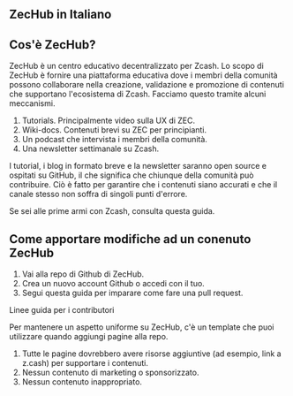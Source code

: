 ## ZecHub in Italiano

<h2>Cos'è ZecHub?</h2>

ZecHub è un centro educativo decentralizzato per Zcash. Lo scopo di ZecHub è fornire una piattaforma educativa dove i membri della comunità possono collaborare nella creazione, validazione e promozione di contenuti che supportano l'ecosistema di Zcash. Facciamo questo tramite alcuni meccanismi.

1. Tutorials. Principalmente video sulla UX di ZEC.
2. Wiki-docs. Contenuti brevi su ZEC per principianti.
3. Un podcast che intervista i membri della comunità.
4. Una newsletter settimanale su Zcash.

I tutorial, i blog in formato breve e la newsletter saranno open source e ospitati su GitHub, il che significa che chiunque della comunità può contribuire. Ciò è fatto per garantire che i contenuti siano accurati e che il canale stesso non soffra di singoli punti d'errore.

Se sei alle prime armi con Zcash, consulta questa guida.

<h2>Come apportare modifiche ad un conenuto ZecHub</h2>

1. Vai alla repo di Github di ZecHub.
2. Crea un nuovo account Github o accedi con il tuo.
2. Segui questa guida per imparare come fare una pull request.

Linee guida per i contributori

Per mantenere un aspetto uniforme su ZecHub, c'è un template che puoi utilizzare quando aggiungi pagine alla repo.

1. Tutte le pagine dovrebbero avere risorse aggiuntive (ad esempio, link a z.cash) per supportare i contenuti.
2. Nessun contenuto di marketing o sponsorizzato.
2. Nessun contenuto inappropriato.